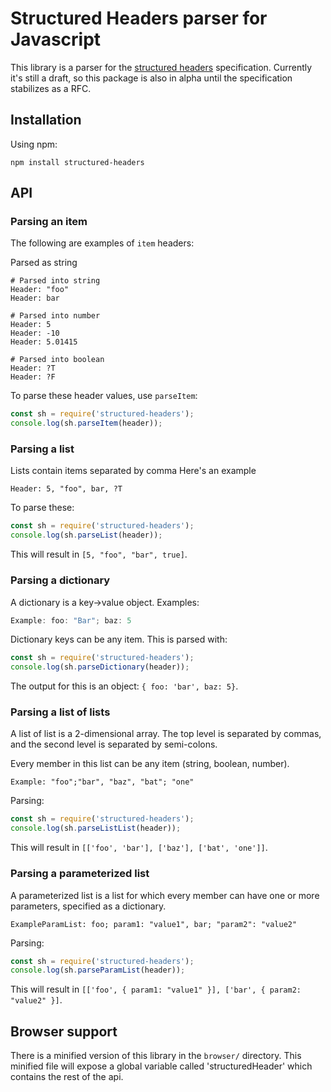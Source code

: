 Structured Headers parser for Javascript
=======================================

This library is a parser for the [structured headers][1] specification.
Currently it's still a draft, so this package is also in alpha until the
specification stabilizes as a RFC.

Installation
------------

Using npm:

```
npm install structured-headers
```

API
---

### Parsing an item

The following are examples of `item` headers:

Parsed as string

```
# Parsed into string
Header: "foo"
Header: bar

# Parsed into number
Header: 5
Header: -10
Header: 5.01415

# Parsed into boolean
Header: ?T
Header: ?F
```

To parse these header values, use `parseItem`:

```javascript
const sh = require('structured-headers');
console.log(sh.parseItem(header));
```

### Parsing a list

Lists contain items separated by comma Here's an example

```
Header: 5, "foo", bar, ?T
```

To parse these:

```javascript
const sh = require('structured-headers');
console.log(sh.parseList(header));
```

This will result in `[5, "foo", "bar", true]`.

### Parsing a dictionary

A dictionary is a key->value object. Examples:

```javascript
Example: foo: "Bar"; baz: 5
```

Dictionary keys can be any item. This is parsed with:

```javascript
const sh = require('structured-headers');
console.log(sh.parseDictionary(header));
```

The output for this is an object: `{ foo: 'bar', baz: 5}`.

### Parsing a list of lists

A list of list is a 2-dimensional array. The top level is separated
by commas, and the second level is separated by semi-colons.

Every member in this list can be any item (string, boolean, number).


```
Example: "foo";"bar", "baz", "bat"; "one"
```

Parsing:

```javascript
const sh = require('structured-headers');
console.log(sh.parseListList(header));
```

This will result in `[['foo', 'bar'], ['baz'], ['bat', 'one']]`.

### Parsing a parameterized list

A parameterized list is a list for which every member can have
one or more parameters, specified as a dictionary.

```
ExampleParamList: foo; param1: "value1", bar; "param2": "value2"
```

Parsing:


```javascript
const sh = require('structured-headers');
console.log(sh.parseParamList(header));
```

This will result in `[['foo', { param1: "value1" }], ['bar', { param2: "value2" }]`.


Browser support
---------------

There is a minified version of this library in the `browser/` directory. This minified
file will expose a global variable called 'structuredHeader' which contains the rest
of the api.


[1]: https://tools.ietf.org/html/draft-ietf-httpbis-header-structure
